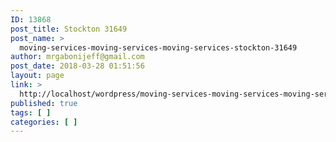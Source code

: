 ```yaml
---
ID: 13868
post_title: Stockton 31649
post_name: >
  moving-services-moving-services-moving-services-stockton-31649
author: mrgabonijeff@gmail.com
post_date: 2018-03-28 01:51:56
layout: page
link: >
  http://localhost/wordpress/moving-services-moving-services-moving-services-stockton-31649/
published: true
tags: [ ]
categories: [ ]
---
```

